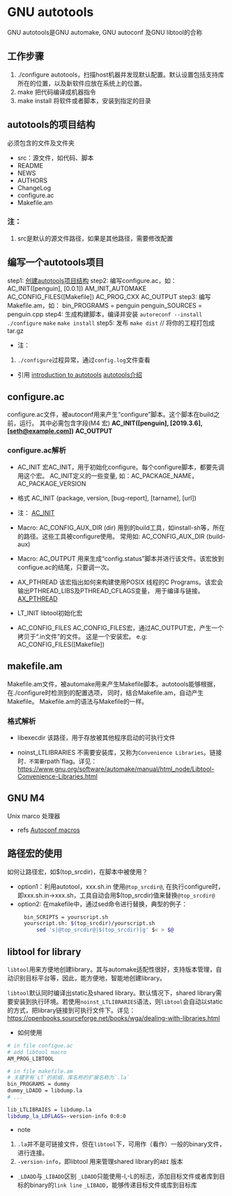 # GNU autotools
GNU autotools是GNU automake, GNU autoconf 及GNU libtool的合称

## 工作步骤
1. ./configure
   autotools，扫描host机器并发现默认配置。默认设置包括支持库所在的位置，以及新软件应放在系统上的位置。
2. make
   把代码编译成机器指令
3. make install
   将软件或者脚本，安装到指定的目录

## autotools的项目结构
必须包含的文件及文件夹
- src：源文件，如代码、脚本
- README
- NEWS
- AUTHORS
- ChangeLog
- configure.ac
- Makefile.am
### 注：
1. src是默认的源文件路径，如果是其他路径，需要修改配置

## 编写一个autotools项目
step1: [创建autotools项目结构](#autotools的项目结构)
step2: 编写configure.ac，如：
    AC_INIT([penguin], [0.0.1])
    AM_INIT_AUTOMAKE
    AC_CONFIG_FILES([Makefile])
    AC_PROG_CXX
    AC_OUTPUT
step3: 编写Makefile.am，如：
    bin_PROGRAMS = penguin
    penguin_SOURCES = penguin.cpp
step4: 生成构建脚本，编译并安装
    `autoreconf --install`
    `./configure`
    `make`
    `make install`
step5: 发布
    `make dist`    // 将你的工程打包成tar.gz
- 注：
1. `./configure`过程异常，通过`config.log`文件查看
- 引用
[introduction to autotools](https://opensource.com/article/19/7/introduction-gnu-autotools)
[autotools介绍](https://linux.cn/article-11218-1.html)

## configure.ac
configure.ac文件，被autoconf用来产生“configure”脚本。这个脚本在build之前，运行。
其中必需包含字段(M4 宏)
    **AC_INIT([penguin], [2019.3.6], [seth@example.com])**
    **AC_OUTPUT**
### configure.ac解析
- AC_INIT
    宏AC_INIT，用于初始化configure。每个configure脚本，都要先调用这个宏。
    AC_INIT定义的一些变量, 如：AC_PACKAGE_NAME，AC_PACKAGE_VERSION
- 格式
    AC_INIT (package, version, [bug-report], [tarname], [url])
- 注：
[AC_INIT](https://www.gnu.org/software/autoconf/manual/autoconf-2.67/html_node/Initializing-configure.html)

- Macro: AC_CONFIG_AUX_DIR (dir)
用到的build工具，如install-sh等，所在的路径。这些工具被configure使用。
常用如:
AC_CONFIG_AUX_DIR (build-aux)
- Macro: AC_OUTPUT
用来生成“config.status”脚本并进行该文件。该宏放到configue.ac的结尾，只要调一次。
- AX_PTHREAD
该宏指出如何来构建使用POSIX 线程的C Programs。该宏会输出PTHREAD_LIBS及PTHREAD_CFLAGS变量，
用于编译与链接。
[AX_PTHREAD](https://www.gnu.org/software/autoconf-archive/ax_pthread.html)
- LT_INIT
libtool初始化宏
- AC_CONFIG_FILES
AC_CONFIG_FILES宏，通过AC_OUTPUT宏，产生一个拷贝于“.in文件”的文件。
这是一个安装宏。
e.g:
AC_CONFIG_FILES([Makefile])

## makefile.am
Makefile.am文件，被automake用来产生Makefile脚本。autotools能够根据，在./configure时检测到的配置选项，
同时，结合Makefile.am，自动产生Makefile。
Makefile.am的语法与Makefile的一样。
### 格式解析
- libexecdir
该路径，用于存放被其他程序启动的可执行文件

- noinst_LTLIBRARIES
不需要安装库，又称为`Convenience Libraries`。链接时`，不需要`rpath`flag。详见：https://www.gnu.org/software/automake/manual/html_node/Libtool-Convenience-Libraries.html

## GNU M4
Unix marco 处理器
- refs
[Autoconf macros](./autoconf_macros.pdf)

## 路径宏的使用
如何让路径宏，如$(top_srcdir)，在脚本中被使用？
- option1：利用autotool，xxx.sh.in 使用`@top_srcdir@`, 在执行configure时，即xxx.sh.in->xxx.sh，工具自动会用$(top_srcdir)值来替换`@top_srcdir@`
- option2: 在makefile中，通过sed命令进行替换，典型的例子：
  ```bash
    bin_SCRIPTS = yourscript.sh
    yourscript.sh: $(top_srcdir)/yourscript.sh
        sed 's|@top_srcdir@|$(top_srcdir)|g' $< > $@
  ```

## libtool for library
`libtool`用来方便地创建library。其与automake适配性很好，支持版本管理，自动识别目标平台等，因此，能方便地，智能地创建library。

`libtool`默认同时编译出static及shared library。默认情况下，shared library需要安装到执行环境。若使用`noinst_LTLIBRARIES`语法，则`libtool`会自动以static 的方式，把library链接到可执行文件下。详见：https://openbooks.sourceforge.net/books/wga/dealing-with-libraries.html

- 如何使用
```bash
# in file configue.ac
# add libtool macro
AM_PROG_LIBTOOL

# in file makefile.am
# 关键字有`LT`的前缀，库名称的扩展名称为`.la`
bin_PROGRAMS = dummy
dummy_LDADD = libdump.la
# ...

lib_LTLIBRAIES = libdump.la
libdump_la_LDFLAGS=-version-info 0:0:0
```
- note
1. `.la`并不是可链接文件，但在`libtool`下，可用作（看作）一般的binary文件，进行连接。
2. `-version-info`，即libtool 用来管理shared library的`ABI` 版本

- `_LDADD`与`_LIBADD`区别
`_LDADD`只能使用-l,-L的标志，添加目标文件或者库到目标的binary的`link line`
`_LIBADD`，能够传递目标文件或库到目标库
